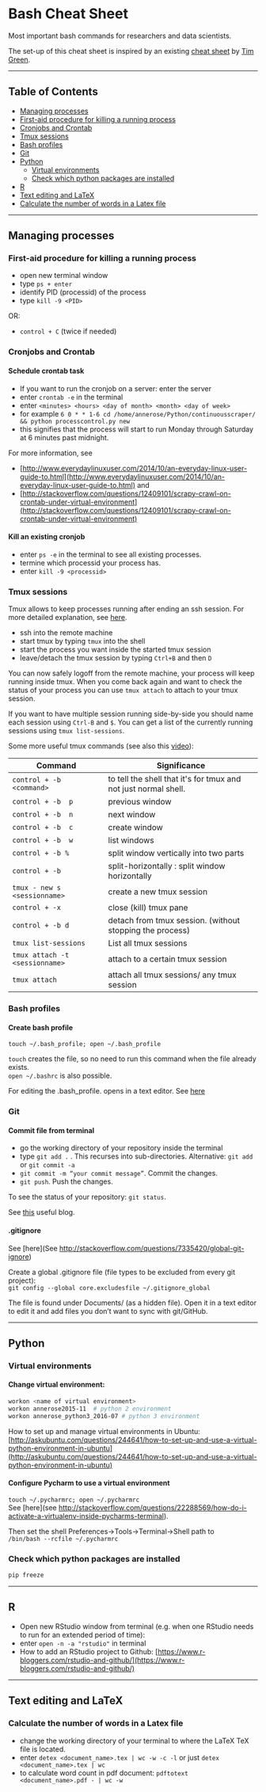 # Bash Cheat Sheet 
Most important bash commands for researchers and data scientists. 

The set-up of this cheat sheet is inspired by an existing [cheat sheet](https://github.com/tiimgreen/github-cheat-sheet) by [Tim Green](https://github.com/tiimgreen).

***
## Table of Contents
 - [Managing processes](#managing-processes)
  - [First-aid procedure for killing a running process](#first-aid-procedure-for-killing-a-running-process)
  - [Cronjobs and Crontab](#cronjobs-and-crontab)
  - [Tmux sessions](#tmux-sessions)
  - [Bash profiles](#bash-profiles)
  - [Git](#git)
 - [Python](#python)
 	- [Virtual environments](#virtual-environments)
	- [Check which python packages are installed](#check-which-python-packages-are-installed)
 - [R](#r)
 - [Text editing and LaTeX](#text-editing-and-latex)
  - [Calculate the number of words in a Latex file](#calculate-the-number-of-words-in-a-latex-file)

***
## Managing processes
### First-aid procedure for killing a running process
* open new terminal window
* type `ps + enter`
* identify PID (processid) of the process
* type `kill -9 <PID>`

OR:
* `control + C` (twice if needed)

### Cronjobs and Crontab
#### Schedule crontab task
* If you want to run the cronjob on a server: enter the server
* enter `crontab -e` in the terminal
* enter `<minutes> <hours> <day of month> <month> <day of week>`
 * for example `6 0 * * 1-6 cd /home/annerose/Python/continuousscraper/ && python processcontrol.py new`
 * this signifies that the process will start to run Monday through Saturday at 6 minutes past midnight.

For more information, see 
* [http://www.everydaylinuxuser.com/2014/10/an-everyday-linux-user-guide-to.html](http://www.everydaylinuxuser.com/2014/10/an-everyday-linux-user-guide-to.html) and 
* [http://stackoverflow.com/questions/12409101/scrapy-crawl-on-crontab-under-virtual-environment](http://stackoverflow.com/questions/12409101/scrapy-crawl-on-crontab-under-virtual-environment)

#### Kill an existing cronjob
* enter `ps -e` in the terminal to see all existing processes.
* termine which processid your process has.
* enter `kill -9 <processid>`


### Tmux sessions
Tmux allows to keep processes running after ending an ssh session. For more detailed explanation, see [here](http://askubuntu.com/questions/8653/how-to-keep-processes-running-after-ending-ssh-session).

* ssh into the remote machine
* start tmux by typing `tmux` into the shell
* start the process you want inside the started tmux session
* leave/detach the tmux session by typing `Ctrl+B` and then `D`

You can now safely logoff from the remote machine, your process will keep running inside tmux. When you come back again and want to check the status of your process you can use `tmux attach` to attach to your tmux session.

If you want to have multiple session running side-by-side you should name each session using `Ctrl-B` and `$`. You can get a list of the currently running sessions using `tmux list-sessions`.

Some more useful tmux commands (see also this [video](https://www.youtube.com/watch?v=BHhA_ZKjyxo)):

| Command        | Significance          |
| ------------- |-------------| 
| `control + -b <command>`      | to tell the shell that it's for tmux and not just normal shell. | 
| `control + -b  p`    | previous window      | 
| `control + -b  n` | next window |
|`control + -b  c` | create window |
|`control + -b  w` | list windows |
|`control + -b %` |split window vertically into two parts |
|`control + -b` | split-horizontally : split window horizontally |
|`tmux - new s <sessionname>` | create a new tmux session |
|`control + -x`  | close (kill) tmux pane|
|`control + -b d` | detach from tmux session. (without stopping the process) |
| `tmux list-sessions` | List all tmux sessions|
|`tmux attach -t <sessionname>` | attach to a certain tmux session|
|`tmux attach` |attach all tmux sessions/ any tmux session |

### Bash profiles
#### Create bash profile
`touch ~/.bash_profile; open ~/.bash_profile`

`touch` creates the file, so no need to run this command when the file already exists.  
`open ~/.bashrc` is also possible.

For editing the .bash_profile. opens in a text editor. See [here](http://stackoverflow.com/questions/30461201/how-do-i-edit-path-bash-profile-on-osx)


### Git
#### Commit file from terminal
* go the working directory of your repository inside the terminal
* type `git add .` . This recurses into sub-directories. Alternative: `git add` or `git commit -a`
* `git commit -m “your commit message”`. Commit the changes.
* `git push`. Push the changes.

To see the status of your repository: `git status`.

See [this](http://shaun.boyblack.co.za/blog/2009/03/14/getting-started-with-git-on-mac-os-x/) useful blog.

#### .gitignore
See [here](See http://stackoverflow.com/questions/7335420/global-git-ignore)

Create a global .gitignore file (file types to be excluded from every git project):  
`git config --global core.excludesfile ~/.gitignore_global`

The file is found under Documents/<User> (as a hidden file). Open it in a text editor to edit it and add files you don’t want to
sync with git/GitHub.

***
## Python

### Virtual environments
#### Change virtual environment: 

```bash
workon <name of virtual environment>
workon annerose2015-11  # python 2 environment
workon annerose_python3_2016-07 # python 3 environment
```

How to set up and manage virtual environments in Ubuntu:   [http://askubuntu.com/questions/244641/how-to-set-up-and-use-a-virtual-python-environment-in-ubuntu](http://askubuntu.com/questions/244641/how-to-set-up-and-use-a-virtual-python-environment-in-ubuntu)


#### Configure Pycharm to use a virtual environment

`touch ~/.pycharmrc; open ~/.pycharmrc`  
See [here](see http://stackoverflow.com/questions/22288569/how-do-i-activate-a-virtualenv-inside-pycharms-terminal).

Then set the shell Preferences->Tools->Terminal->Shell path to  
`/bin/bash --rcfile ~/.pycharmrc`


### Check which python packages are installed

```bash
pip freeze
```


***
## R
* Open new RStudio window from terminal (e.g. when one RStudio needs to run for an extended period of time):
 * enter `open -n -a "rstudio"` in terminal
* How to add an RStudio project to Github: [https://www.r-bloggers.com/rstudio-and-github/](https://www.r-bloggers.com/rstudio-and-github/)

***
## Text editing and LaTeX
### Calculate the number of words in a Latex file
* change the working directory of your terminal to where the LaTeX TeX file is located.
* enter `detex <document_name>.tex | wc -w -c -l` or just `detex <document_name>.tex | wc`
* to calculate word count in pdf document: `pdftotext <document_name>.pdf - | wc -w`
